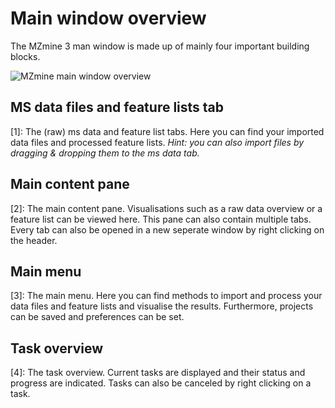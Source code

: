 # Main window overview

The MZmine 3 man window is made up of mainly four important building blocks.

![MZmine main window overview](https://user-images.githubusercontent.com/37407705/136389356-d612dffd-89bd-4eca-87ae-a581eaaa01ab.png)

## MS data files and feature lists tab

[1]: The (raw) ms data and feature list tabs. Here you can find your imported data files and
processed feature lists. _Hint: you can also import files by dragging & dropping them to the ms data
tab._

## Main content pane

[2]: The main content pane. Visualisations such as a raw data overview or a feature list can be
viewed here. This pane can also contain multiple tabs. Every tab can also be opened in a new
seperate window by right clicking on the header.

## Main menu

[3]: The main menu. Here you can find methods to import and process your data files and feature
lists and visualise the results. Furthermore, projects can be saved and preferences can be set.

## Task overview

[4]: The task overview. Current tasks are displayed and their status and progress are indicated.
Tasks can also be canceled by right clicking on a task.
